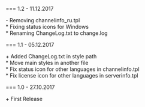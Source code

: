=== 1.2 - 11.12.2017

\- Removing channelinfo_ru.tpl\
\* Fixing status icons for Windows\
\* Renaming ChangeLog.txt to change.log

=== 1.1 - 05.12.2017

\+ Added ChangeLog.txt in style path\
\* Move main styles in another file\
\* Fix status icon for other languages in channelinfo.tpl\
\* Fix license icon for other languages in serverinfo.tpl

=== 1.0 - 27.10.2017

\+ First Release